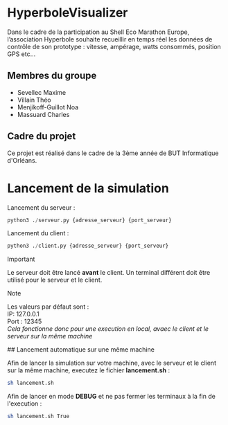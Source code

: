 # HyperboleVisualizer

Dans le cadre de la participation au Shell Eco Marathon Europe, l’association Hyperbole souhaite recueillir en temps réel les données de contrôle de son prototype : vitesse, ampérage, watts consommés, position GPS etc…

## Membres du groupe

- Sevellec Maxime
- Villain Théo
- Menjikoff-Guillot Noa
- Massuard Charles

## Cadre du projet

Ce projet est réalisé dans le cadre de la 3ème année de BUT Informatique d'Orléans.

# Lancement de la simulation

Lancement du serveur : 

```python
python3 ./serveur.py {adresse_serveur} {port_serveur}
```

Lancement du client : 

```python
python3 ./client.py {adresse_serveur} {port_serveur}
```

> [!IMPORTANT]
> Le serveur doit être lancé **avant** le client. Un terminal différent doit être utilisé pour le serveur et le client.

> [!NOTE]
> Les valeurs par défaut sont : <br>
> IP: 127.0.0.1 <br>
> Port : 12345 <br>
> *Cela fonctionne donc pour une execution en local, avaec le client et le serveur sur la même machine*


## Lancement automatique sur une même machine

Afin de lancer la simulation sur votre machine, avec le serveur et le client sur la même machine, executez le fichier **lancement.sh** :

```sh
sh lancement.sh
```

Afin de lancer en mode **DEBUG** et ne pas fermer les terminaux à la fin de l'execution : 

```sh
sh lancement.sh True
```